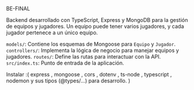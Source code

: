  BE-FINAL 

Backend desarrollado con TypeScript, Express y MongoDB para la gestión de equipos y jugadores. Un equipo puede tener varios jugadores, y cada jugador pertenece a un único equipo.

`models/`: Contiene los esquemas de Mongoose para `Equipo` y `Jugador`.
`controllers/`: Implementa la lógica de negocio para manejar equipos y jugadores.
`routes/`: Define las rutas para interactuar con la API.
`src/index.ts`: Punto de entrada de la aplicación.

Instalar :( express , mongoose , cors , dotenv , ts-node  , typescript , nodemon y sus tipos (@types/...) para desarrollo. )

